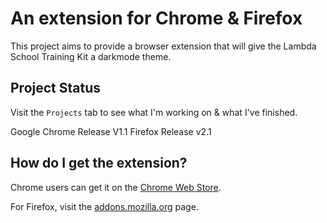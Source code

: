# An extension for Chrome & Firefox
This project aims to provide a browser extension that will give the Lambda School Training Kit a darkmode theme.

## Project Status
Visit the `Projects` tab to see what I'm working on & what I've finished.

Google Chrome Release V1.1
Firefox Release v2.1

## How do I get the extension?
Chrome users can get it on the [Chrome Web Store](https://chrome.google.com/webstore/detail/lambda-school-darkmode/baklbgncdldcopkhleldppdjekkfjajb).

For Firefox, visit the [addons.mozilla.org](https://addons.mozilla.org/en-US/firefox/addon/lambda-school-dark-mode/) page.
